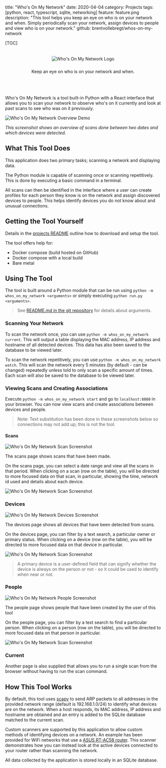 title: "Who's On My Network"
date: 2020-04-04
category: Projects
tags: [python, react, typescript, sqlite, networking]
feature: feature.png
description: "This tool helps you keep an eye on who is on your network and when. Simply periodically scan your network, assign devices to people and view who is on your network."
github: brentvollebregt/whos-on-my-network

[TOC]

<div align="center" style="padding: 20px 20px 40px 20px">
    <img src="/posts/whos-on-my-network/whos-on-my-network-logo.png" alt="Who's On My Network Logo" style="margin-bottom: 10px;">
    <p class="text-center">Keep an eye on who is on your network and when.</p>
</div>

Who's On My Network is a tool built-in Python with a React interface that allows you to scan your network to observe who's on it currently and look at past scans to see who was on it previously.

![Who's On My Network Overview Demo](/posts/whos-on-my-network/overview-screenshot.png)

*This screenshot shows an overview of scans done between two dates and which devices were detected.*

## What This Tool Does
This application does two primary tasks; scanning a network and displaying data.

The Python module is capable of scanning once or scanning repetitively. This is done by executing a basic command in a terminal.

All scans can then be identified in the interface where a user can create profiles for each person they know is on the network and assign discovered devices to people. This helps identify devices you do not know about and unusual connections.

## Getting the Tool Yourself

Details in the [projects README](https://github.com/brentvollebregt/whos-on-my-network#readme) outline how to download and setup the tool.

The tool offers help for:

- Docker compose (build hosted on GitHub)
- Docker compose with a local build
- Bare metal


## Using The Tool
The tool is built around a Python module that can be run using `python -m whos_on_my_network <arguments>` or simply executing `python run.py <arguments>`.

> See [README.md in the git repository](https://github.com/brentvollebregt/whos-on-my-network#%EF%B8%8F-usage) for details about arguments.

### Scanning Your Network
To scan the network once, you can use `python -m whos_on_my_network current`. This will output a table displaying the MAC address, IP address and hostname of all detected devices. This data has also been saved to the database to be viewed later.

To scan the network repetitively, you can use `python -m whos_on_my_network watch`. This will scan the network every 5 minutes (by default - can be changed) repeatedly unless told to only scan a specific amount of times. Each scan will also be saved to the database to be viewed later.

### Viewing Scans and Creating Associations
Execute `python -m whos_on_my_network start` and go to `localhost:8080` in your browser. You can now view scans and create associations between devices and people.

> Note: Text substitution has been done in these screenshots below so connections may not add up; this is not the tool. 

#### Scans
![Who's On My Network Scan Screenshot](/posts/whos-on-my-network/scans-screenshot.png)

The scans page shows scans that have been made.

On the scans page, you can select a date range and view all the scans in that period. When clicking on a scan (row on the table), you will be directed to more focused data on that scan, in particular, showing the time, network id used and details about each device.

![Who's On My Network Scan Screenshot](/posts/whos-on-my-network/scan-screenshot.png)

### Devices
![Who's On My Network Devices Screenshot](/posts/whos-on-my-network/devices-screenshot.png)

The devices page shows all devices that have been detected from scans.

On the devices page, you can filter by a text search, a particular owner or primary status. When clicking on a device (row on the table), you will be directed to more focused data on that device in particular.

![Who's On My Network Scan Screenshot](/posts/whos-on-my-network/device-screenshot.png)

> A primary device is a user-defined field that can signify whether the device is always on the person or not - so it could be used to identify when near or not.

### People
![Who's On My Network People Screenshot](/posts/whos-on-my-network/people-screenshot.png)

The people page shows people that have been created by the user of this tool

On the people page, you can filter by a text search to find a particular person. When clicking on a person (row on the table), you will be directed to more focused data on that person in particular.

![Who's On My Network Scan Screenshot](/posts/whos-on-my-network/person-screenshot.png)

### Current
Another page is also supplied that allows you to run a single scan from the browser without having to run the scan command.

## How This Tool Works
By default, this tool uses [scapy](https://scapy.net/) to send ARP packets to all addresses in the provided network range (default is 192.168.1.0/24) to identify what devices are on the network. When a host responds, its MAC address, IP address and hostname are obtained and an entry is added to the SQLite database matched to the current scan.

Custom scanners are supported by this application to allow custom methods of identifying devices on a network. An example has been provided for WiFi networks that use a [ASUS RT-AC58 router](https://github.com/brentvollebregt/whos-on-my-network/blob/master/whos_on_my_network/scanners/asus_rt_ac58u.py). This scanner demonstrates how you can instead look at the active devices connected to your router rather than scanning the network.

All data collected by the application is stored locally in an SQLite database.
